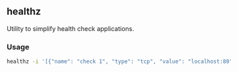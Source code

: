 ## healthz

Utility to simplify health check applications.

### Usage

```bash
healthz -i '[{"name": "check 1", "type": "tcp", "value": "localhost:80"}, {"name": "check 2", "type": "http", "value": "http://localhost"}, {"name": "check 3", "type": "exec", "value": "ls -lah /"}]'
```
